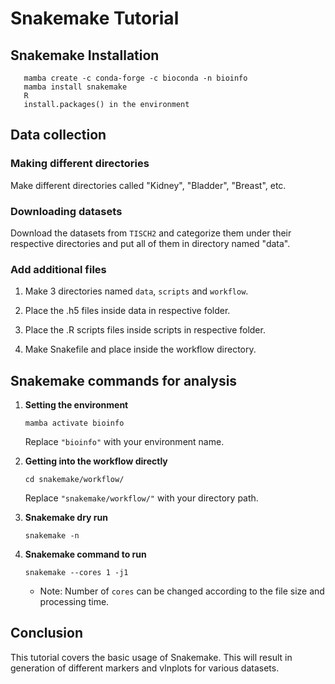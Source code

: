 # Snakemake Tutorial


## Snakemake Installation
```
   mamba create -c conda-forge -c bioconda -n bioinfo
   mamba install snakemake
   R
   install.packages() in the environment
   ```

## Data collection


### Making different directories
Make different directories called "Kidney", "Bladder", "Breast", etc. 

### Downloading datasets
Download the datasets from `TISCH2` and categorize them under their respective directories and put all of them in directory named "data".
 
### Add additional files

1. Make 3 directories named `data`, `scripts` and `workflow`. 

2. Place the .h5 files inside data in respective folder.

3. Place the .R scripts files inside scripts in respective folder.

4. Make Snakefile and place inside the workflow directory.


## Snakemake commands for analysis


1. **Setting the environment**
   ```
   mamba activate bioinfo
   ```
   Replace `"bioinfo"` with your environment name.

2. **Getting into the workflow directly**
   ```
   cd snakemake/workflow/
   ```
   Replace `"snakemake/workflow/"` with your directory path.

3. **Snakemake dry run**
   ```
   snakemake -n
   ```

5. **Snakemake command to run**
   
   ```
   snakemake --cores 1 -j1
   ```
   - Note: Number of `cores` can be changed according to the file size and processing time.
   


## Conclusion
This tutorial covers the basic usage of Snakemake. This will result in generation of different markers and vlnplots for various datasets. 
